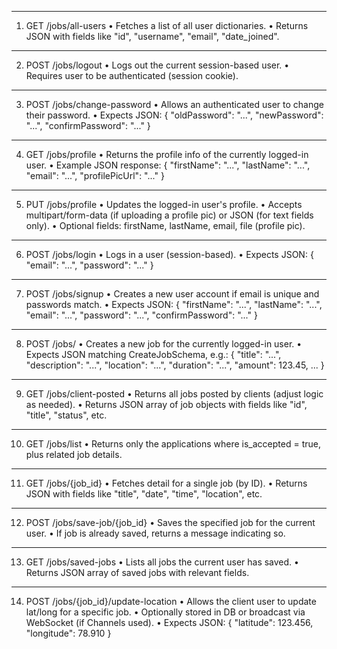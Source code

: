 
----------------------------------------------------------------
1)  GET /jobs/all-users
    • Fetches a list of all user dictionaries.
    • Returns JSON with fields like "id", "username", "email", "date_joined".

----------------------------------------------------------------
2)  POST /jobs/logout
    • Logs out the current session-based user.
    • Requires user to be authenticated (session cookie).

----------------------------------------------------------------
3)  POST /jobs/change-password
    • Allows an authenticated user to change their password.
    • Expects JSON:
      {
        "oldPassword": "...",
        "newPassword": "...",
        "confirmPassword": "..."
      }

----------------------------------------------------------------
4)  GET /jobs/profile
    • Returns the profile info of the currently logged-in user.
    • Example JSON response:
      {
        "firstName": "...",
        "lastName": "...",
        "email": "...",
        "profilePicUrl": "..."
      }

----------------------------------------------------------------
5)  PUT /jobs/profile
    • Updates the logged-in user's profile.
    • Accepts multipart/form-data (if uploading a profile pic)
      or JSON (for text fields only).
    • Optional fields: firstName, lastName, email, file (profile pic).

----------------------------------------------------------------
6)  POST /jobs/login
    • Logs in a user (session-based).
    • Expects JSON:
      {
        "email": "...",
        "password": "..."
      }

----------------------------------------------------------------
7)  POST /jobs/signup
    • Creates a new user account if email is unique and passwords match.
    • Expects JSON:
      {
        "firstName": "...",
        "lastName": "...",
        "email": "...",
        "password": "...",
        "confirmPassword": "..."
      }

----------------------------------------------------------------
8)  POST /jobs/
    • Creates a new job for the currently logged-in user.
    • Expects JSON matching CreateJobSchema, e.g.:
      {
        "title": "...",
        "description": "...",
        "location": "...",
        "duration": "...",
        "amount": 123.45,
        ...
      }

----------------------------------------------------------------
9)  GET /jobs/client-posted
    • Returns all jobs posted by clients (adjust logic as needed).
    • Returns JSON array of job objects with fields like "id", "title", "status", etc.

----------------------------------------------------------------
10) GET /jobs/list
    • Returns only the applications where is_accepted = true,
      plus related job details.

----------------------------------------------------------------
11) GET /jobs/{job_id}
    • Fetches detail for a single job (by ID).
    • Returns JSON with fields like "title", "date", "time", "location", etc.

----------------------------------------------------------------
12) POST /jobs/save-job/{job_id}
    • Saves the specified job for the current user.
    • If job is already saved, returns a message indicating so.

----------------------------------------------------------------
13) GET /jobs/saved-jobs
    • Lists all jobs the current user has saved.
    • Returns JSON array of saved jobs with relevant fields.

----------------------------------------------------------------
14) POST /jobs/{job_id}/update-location
    • Allows the client user to update lat/long for a specific job.
    • Optionally stored in DB or broadcast via WebSocket (if Channels used).
    • Expects JSON:
      {
        "latitude": 123.456,
        "longitude": 78.910
      }
